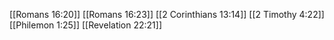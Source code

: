 [[Romans 16:20]]
[[Romans 16:23]]
[[2 Corinthians 13:14]]
[[2 Timothy 4:22]]
[[Philemon 1:25]]
[[Revelation 22:21]]
